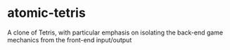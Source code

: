 # atomic-tetris
A clone of Tetris, with particular emphasis on isolating the back-end game mechanics from the front-end input/output
